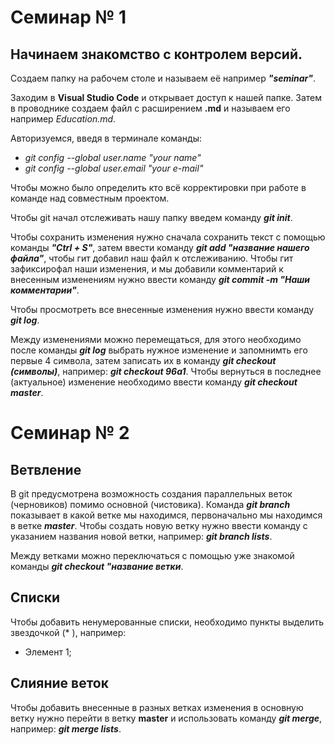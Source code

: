 # Семинар № 1
## Начинаем знакомство с контролем версий.

Создаем папку на рабочем столе и называем её например ***"seminar"***.

Заходим в **Visual Studio Code** и открывает доступ к нашей папке. Затем в проводнике создаем файл с расширением **.md** и называем его например *Education.md*.

Авторизуемся, введя в терминале команды:

* *git config --global user.name "your name"*
* *git config --global user.email "your e-mail"*

Чтобы можно было определить кто всё корректировки при работе в команде над совместным проектом.

Чтобы git начал отслеживать нашу папку введем команду ***git init***.

Чтобы сохранить изменения нужно сначала сохранить текст с помощью команды ***"Ctrl + S"***, затем ввести команду ***git add "название нашего файла"***, чтобы гит добавил наш файл к отслеживанию.
Чтобы гит зафиксирофал наши изменения, и мы добавили комментарий к внесенным изменениям нужно ввести команду ***git commit -m "Наши комментарии"***.

Чтобы просмотреть все внесенные изменения нужно ввести команду ***git log***.

Между изменениями можно перемещаться, для этого необходимо после команды ***git log*** выбрать нужное изменение и запомнимть его первые 4 символа, затем записать их в команду ***git checkout (символы)***, например: ***git checkout 96a1***.
Чтобы вернуться в последнее (актуальное) изменение необходимо ввести команду ***git checkout master***.
# Семинар № 2
## Ветвление
В git предусмотрена возможность создания параллельных веток (черновиков) помимо основной (чистовика).
Команда ***git branch*** показывает в какой ветке мы находимся, первоначально мы находимся в ветке ***master***.
Чтобы создать новую ветку нужно ввести команду с указанием названия новой ветки, например: ***git branch lists***.

Между ветками можно переключаться с помощью уже знакомой команды ***git checkout "название ветки***.

## Списки
Чтобы добавить ненумерованные списки, необходимо пункты выделить звездочкой (* ), например:
* Элемент 1;



## Слияние веток
Чтобы добавить внесенные в разных ветках изменения в основную ветку нужно перейти в ветку **master** и использовать команду ***git merge***, например: ***git merge lists***.
